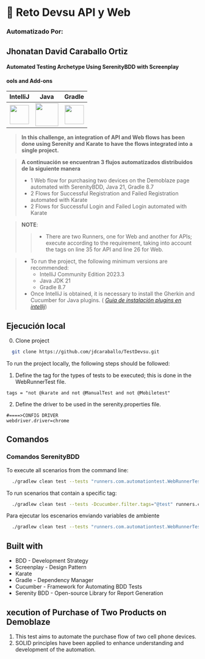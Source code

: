# 🦾  Reto Devsu API y Web


### **Automatizado Por:**
## Jhonatan David Caraballo Ortiz

#### Automated Testing Archetype Using SerenityBDD with Screenplay
#### ools and Add-ons

|                                                                               **IntelliJ**                                                                                |**Java**|**Gradle**|
|:-------------------------------------------------------------------------------------------------------------------------------------------------------------------------:| :----: | :----:  |
| [<img width="50" height="50" src="https://cdn.iconscout.com/icon/free/png-128/intellij-idea-569199.png">](https://www.jetbrains.com/es-es/idea/download/#section=windows) | [<img height="60" src="https://www.oracle.com/a/ocom/img/cb71-java-logo.png">](https://www.oracle.com/java/technologies/downloads/) | [<img height="50" src="https://gradle.org/images/gradle-knowledge-graph-logo.png?20170228">](https://gradle.org/releases/) |

> **In this challenge, an integration of API and Web flows has been done using Serenity and Karate to have the flows integrated into a single project.**


> **A continuación se encuentran 3 flujos automatizados distribuidos de la siguiente manera**
> * 1  Web flow for purchasing two devices on the Demoblaze page automated with SerenityBDD, Java 21, Gradle 8.7
> * 2  Flows for Successful Registration and Failed Registration automated with Karate
> * 2  Flows for Successful Login and Failed Login automated with Karate

> **NOTE**:
> > * There are two Runners, one for Web and another for APIs; execute according to the requirement, taking into account the tags on line 35 for API and line 26 for Web.

> * To run the project, the following minimum versions are recommended:
>   * IntelliJ Community Edition 2023.3
>   * Java JDK 21
>   * Gradle 8.7
> * Once IntelliJ is obtained, it is necessary to install the Gherkin and Cucumber for Java plugins. (
    *[Guia de instalación plugins en intellij](https://www.jetbrains.com/help/idea/managing-plugins.html)*)

## Ejecución local

0. Clone project

```bash
  git clone https://github.com/jdcaraballo/TestDevsu.git 
```

To run the project locally, the following steps should be followed:

1. Define the tag for the types of tests to be executed; this is done in the WebRunnerTest file.

```
tags = "not @karate and not @ManualTest and not @Mobiletest"
```

2. Define the driver to be used in the serenity.properties file.

```
#====>CONFIG DRIVER
webdriver.driver=chrome
```

## Comandos

### Comandos SerenityBDD

To execute all scenarios from the command line:

```bash
  ./gradlew clean test --tests "runners.com.automationtest.WebRunnerTest"
```

To run scenarios that contain a specific tag:

```bash
  ./gradlew clean test --tests -Dcucumber.filter.tags="@test" runners.com.automationtest.WebRunnerTest
```

Para ejecutar los escenarios enviando variables de ambiente

```bash
  ./gradlew clean test --tests "runners.com.automationtest.WebRunnerTest" -Dvariable1=test
```


## Built with
* BDD - Development Strategy
* Screenplay - Design Pattern
*  Karate
*  Gradle - Dependency Manager
*  Cucumber - Framework for Automating BDD Tests
*  Serenity BDD - Open-source Library for Report Generation


## xecution of Purchase of Two Products on Demoblaze

1. This test aims to automate the purchase flow of two cell phone devices.
2. SOLID principles have been applied to enhance understanding and development of the automation.

